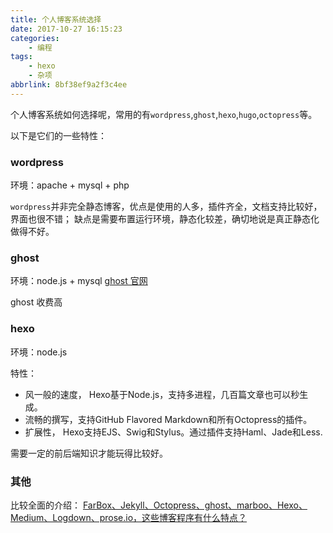 ```yaml
---
title: 个人博客系统选择
date: 2017-10-27 16:15:23
categories:
    - 编程
tags:
    - hexo
    - 杂项
abbrlink: 8bf38ef9a2f3c4ee
---
```


个人博客系统如何选择呢，常用的有`wordpress`,`ghost`,`hexo`,`hugo`,`octopress`等。

以下是它们的一些特性：

### wordpress

环境：apache + mysql + php

`wordpress`并非完全静态博客，优点是使用的人多，插件齐全，文档支持比较好，界面也很不错； 
缺点是需要布置运行环境，静态化较差，确切地说是真正静态化做得不好。

### ghost

环境：node.js + mysql
[ghost 官网](http://www.ghostchina.com/)

ghost 收费高

### hexo

环境：node.js

特性：
* 风一般的速度， Hexo基于Node.js，支持多进程，几百篇文章也可以秒生成。
* 流畅的撰写，支持GitHub Flavored Markdown和所有Octopress的插件。
* 扩展性， Hexo支持EJS、Swig和Stylus。通过插件支持Haml、Jade和Less.  

需要一定的前后端知识才能玩得比较好。

### 其他

比较全面的介绍：
[FarBox、Jekyll、Octopress、ghost、marboo、Hexo、Medium、Logdown、prose.io，这些博客程序有什么特点？](https://www.zhihu.com/question/21981094)

